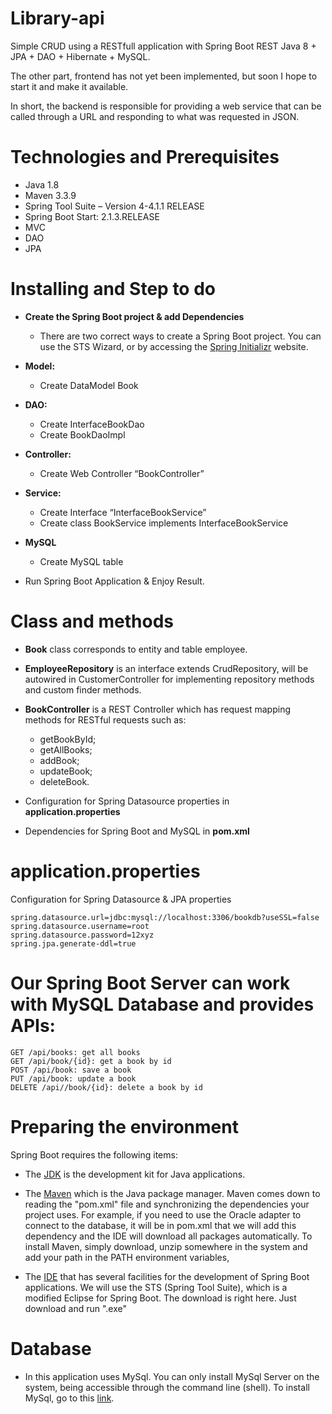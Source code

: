 # Library-api

Simple CRUD using a RESTfull application with Spring Boot REST Java 8 + JPA + DAO + Hibernate + MySQL.

The other part, frontend has not yet been implemented, but soon I hope to start it and make it available. 

In short, the backend is responsible for providing a web service that can be called through a URL and responding to what was requested in JSON.
 
# Technologies and Prerequisites
 * Java 1.8
 * Maven 3.3.9
 * Spring Tool Suite – Version 4-4.1.1 RELEASE
 * Spring Boot Start: 2.1.3.RELEASE
 * MVC
 * DAO
 * JPA

# Installing and Step to do

* **Create the Spring Boot project & add Dependencies**
    - There are two correct ways to create a Spring Boot project. You can use the STS Wizard, or by accessing the [Spring Initializr](https://start.spring.io/) website.
    

* **Model:**
    - Create DataModel Book
 
* **DAO:**
   - Create InterfaceBookDao
   - Create BookDaoImpl
 
* **Controller:**
   - Create Web Controller “BookController”
 
* **Service:**
   - Create Interface “InterfaceBookService”
   - Create class BookService implements InterfaceBookService

* **MySQL**
   - Create MySQL table 

* Run Spring Boot Application & Enjoy Result.

# Class and methods

* **Book** class corresponds to entity and table employee.

* **EmployeeRepository** is an interface extends CrudRepository, will be autowired in CustomerController for implementing repository methods and custom finder methods.

* **BookController** is a REST Controller which has request mapping methods for RESTful requests such as:
  - getBookById; 
  - getAllBooks;
  - addBook; 
  - updateBook;
  - deleteBook.
  
* Configuration for Spring Datasource properties in **application.properties**

* Dependencies for Spring Boot and MySQL in **pom.xml**

# application.properties

Configuration for Spring Datasource & JPA properties

```
spring.datasource.url=jdbc:mysql://localhost:3306/bookdb?useSSL=false
spring.datasource.username=root
spring.datasource.password=12xyz
spring.jpa.generate-ddl=true
```

# Our Spring Boot Server can work with MySQL Database and provides APIs:
```  
GET /api/books: get all books
GET /api/book/{id}: get a book by id
POST /api/book: save a book
PUT /api/book: update a book
DELETE /api//book/{id}: delete a book by id
```  

# Preparing the environment
  Spring Boot requires the following items:
* The [JDK](https://www.oracle.com/technetwork/pt/java/javase/downloads/jdk8-downloads-2133151.html) is the development kit for Java applications.

* The [Maven](https://maven.apache.org/download.cgi) which is the Java package manager. Maven comes down to reading the "pom.xml" file and synchronizing the dependencies your project uses. For example, if you need to use the Oracle adapter to connect to the database, it will be in pom.xml that we will add this dependency and the IDE will download all packages automatically. To install Maven, simply download, unzip somewhere in the system and add your path in the PATH environment variables,

* The [IDE](https://spring.io/tools) that has several facilities for the development of Spring Boot applications. We will use the STS (Spring Tool Suite), which is a modified Eclipse for Spring Boot. The download is right here. Just download and run ".exe"

# Database

* In this application uses MySql. You can only install MySql Server on the system, being accessible through the command line (shell). To install MySql, go to this [link](https://dev.mysql.com/downloads/installer/).
